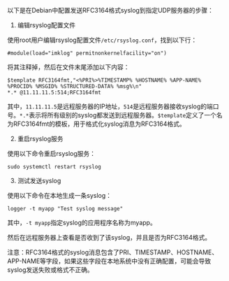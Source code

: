 以下是在Debian中配置发送RFC3164格式syslog到指定UDP服务器的步骤：

1. 编辑rsyslog配置文件

使用root用户编辑rsyslog配置文件`/etc/rsyslog.conf`，找到以下行：

```
#module(load="imklog" permitnonkernelfacility="on")
```

将其注释掉，然后在文件末尾添加以下内容：

```
$template RFC3164fmt,"<%PRI%>%TIMESTAMP% %HOSTNAME% %APP-NAME% %PROCID% %MSGID% %STRUCTURED-DATA% %msg%\n"
*.* @11.11.11.5:514;RFC3164fmt
```

其中，`11.11.11.5`是远程服务器的IP地址，`514`是远程服务器接收syslog的端口号。`*.*`表示将所有级别的syslog都发送到远程服务器。`$template`定义了一个名为RFC3164fmt的模板，用于格式化syslog消息为RFC3164格式。

2. 重启rsyslog服务

使用以下命令重启rsyslog服务：

```
sudo systemctl restart rsyslog
```

3. 测试发送syslog

使用以下命令在本地生成一条syslog：

```
logger -t myapp "Test syslog message"
```

其中，`-t myapp`指定syslog的应用程序名称为myapp。

然后在远程服务器上查看是否收到了该syslog，并且是否为RFC3164格式。

注意：RFC3164格式的syslog消息包含了PRI、TIMESTAMP、HOSTNAME、APP-NAME等字段，如果这些字段在本地系统中没有正确配置，可能会导致syslog发送失败或格式不正确。